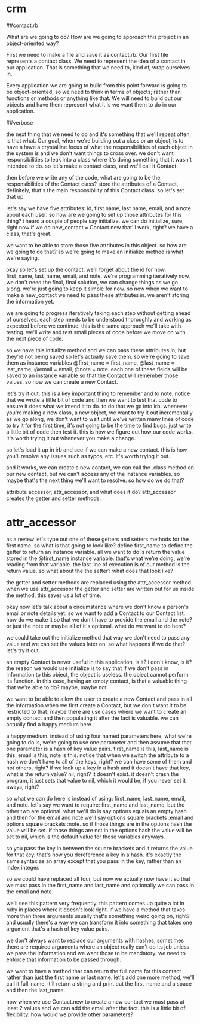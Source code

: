 # crm  

##contact.rb  

What are we going to do?  How are we going to approach this project in an object-oriented way?  

First we need to make a file and save it as contact.rb.  Our first file represents a contact class.   We need to represent the idea of a contact in our application.  That is something that we need to, kind of, wrap ourselves in.  

Every application we are going to build from this point forward is going to be object-oriented, so we need to think in terms of objects; rather than functions or methods or anything like that.  We will need to build out our objects and have them represent what it is we want them to do in our application.  

##verbose

the next thing that we need to do and it's something that we'll repeat often, is that what. Our goal, when we're building out a class or an object, is to have a have a crystalline focus of what the responsibilities of each object in the system is and we don't want things to cross over.  we don't want responsibilities to leak into a class where it's doing something that it wasn't intended to do.  so let's make a contact class, and we'll call it Contact  

then before we write any of the code, what are going to be the responsibilities of the Contact class?  store the attributes of a Contact, definitely, that's the main responsibility of this Contact class.  so let's set that up.  

let's say we have five attributes: id, first name, last name, email, and a note about each user.  so how are we going to set up those attributes for this thing?  i heard a couple of people say initialize. we can do initialize, sure, right now if we do new_contact = Contact.new that'll work, right?  we have a class, that's great.  

we want to be able to store those five attributes in this object.  so how are we going to do that?   so we're going to make an initialize method is what we're saying.  

okay so let's set up the contact.  we'll forget about the id for now.  first_name, last_name, email, and note.  we're programming iteratively now, we don't need the final, final solution, we can change things as we go along.  we're just going to keep it simple for now. so now when we want to make a new_contact we need to pass these attributes in. we aren't storing the information yet.  

we are going to progress iteratively taking each step without getting ahead of ourselves.  each step needs to be understood thoroughly and working as expected before we continue.  this is the same approach we'll take with testing.  we'll write and test small pieces of code before we move on with the next piece of code.  

so we have this initialize method and we can pass these attributes in, but they're not being saved so let's actually save them.  so we're going to save them as instance variables @first_name = first_name, @last_name = last_name, @email = email, @note = note.  each one of these fields will be saved to an instance variable so that the Contact will remember those values.  so now we can create a new Contact.  

let's try it out.  this is a key important thing to remember and to note.  notice that we wrote a little bit of code and then we want to test that code to ensure it does what we intend it to do.  to do that we go into irb. whenever you're making a new class, a new object, we want to try it out incrementally as we go along, we don't want to wait until we've written many lines of code to try it for the first time, it's not going to be the time to find bugs.  just write a little bit of code then test it.  this is how we figure out how our code works.  it's worth trying it out whenever you make a change.  

so let's load it up in irb and see if we can make a new contact.  this is how you'll resolve any issues such as typos, etc.  it's worth trying it out.  

and it works, we can create a new contact, we can call the .class method on our new contact, but we can't access any of the instance variables.  so maybe that's the next thing we'll want to resolve.   so how do we do that?  

attribute accessor, attr_accessor, and what does it do?  attr_accessor creates the getter and setter methods.  

# attr_accessor

as a review let's type out one of these getters and setters methods for the first name.  so what is that going to look like? define first_name to define the getter to return an instance variable.  all we want to do is return the value stored in the @first_name instance variable.  that's what we're doing, we're reading from that variable.  the last line of execution is of our method is the return value.  so what about the the setter?  what does that look like?  

the getter and setter methods are replaced using the attr_accessor method.  when we use attr_accessor the getter and setter are written out for us inside the method, this saves us a lot of time.  

okay now let's talk about a circumstance where we don't know a person's email or note details yet.   so we want to add a Contact to our Contact list.  how do we make it so that we don't have to provide the email and the note?  or just the note or maybe all of it's optional.  what do we want to do here?  

we could take out the initialize method that way we don't need to pass any value and we can set the values later on.  so what happens if we do that?  let's try it out.  

an empty Contact is never useful in this application, is it?  i don't know, is it?  the reason we would use initialize is to say that if we don't pass in information to this object, the object is useless.  the object cannot perform its function.  in this case, having an empty contact, is that a valuable thing that we're able to do? maybe, maybe not.  

we want to be able to allow the user to create a new Contact and pass in all the information when we first create a Contact, but we don't want it to be restricted to that.  maybe there are use cases where we want to create an empty contact and then populating it after the fact is valuable.   we can actually find a happy medium here.  

a happy medium.  instead of using four named parameters here, what we're going to do is, we're going to use one parameter and then assume that that one parameter is a hash of key value pairs.   first_name is this, last_name is this, email is this, note is this.  notice that when we switch the attribute to a hash we don't have to all of the keys, right?  we can have some of them and not others, right?  if we look up a key in a hash and it doesn't have that key, what is the return value?  nil, right?  it doesn't exist.  it doesn't crash the program, it just sets that value to nil, which it would be, if you never set it aways, right?  

so what we can do here is instead of using: first_name, last_name, email, and note.  let's say we want to require: first_name and last_name, but the other two are optional.  what we'll do is say options equals an empty hash and then for the email and note we'll say options square brackets :email and options square brackets :note.  so if those things are in the options hash the value will be set.  if those things are not in the options hash the value will be set to nil, which is the default value for those variables anyways.  

so you pass the key in between the square brackets and it returns the value for that key.  that's how you dereference a key in a hash.  it's exactly the same syntax as an array except that you pass in the key, rather than an index integer.  

so we could have replaced all four, but now we actually now have it so that we must pass in the  first_name and last_name and optionally we can pass in the email and note.  

we'll see this pattern very frequently. this pattern comes up quite a lot in ruby in places where it doesn't look right.  if we have a method that takes more than three arguments usually that's something weird going on, right? and usually there's a way we can transform it into something that takes one argument that's a hash of key value pairs.  

we don't always want to replace our arguments with hashes, sometimes there are required arguments where an object really can't do its job unless we pass the information and we want those to be mandatory.  we need to enforce that information to be passed through.  

we want to have a method that can return the full name for this contact rather than just the first name or last name.  let's add one more method, we'll call it full_name.  it'll return a string and print out the first_name and a space and then the last_name.  

now when we use Contact.new to create a new contact we must pass at least 2 values and we can add the email after the fact. this is a little bit of flexibility. how would we provide other parameters?
